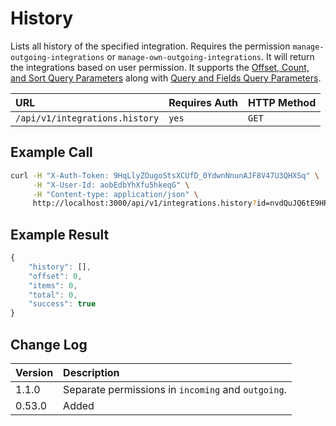 # History

Lists all history of the specified integration. Requires the permission `manage-outgoing-integrations` or `manage-own-outgoing-integrations`. It will return the integrations based on user permission. It supports the [Offset, Count, and Sort Query Parameters](../../offset-and-count-and-sort-info.md) along with [Query and Fields Query Parameters](../../query-and-fields-info.md).

| URL | Requires Auth | HTTP Method |
| :--- | :--- | :--- |
| `/api/v1/integrations.history` | `yes` | `GET` |

## Example Call

```bash
curl -H "X-Auth-Token: 9HqLlyZOugoStsXCUfD_0YdwnNnunAJF8V47U3QHXSq" \
     -H "X-User-Id: aobEdbYhXfu5hkeqG" \
     -H "Content-type: application/json" \
     http://localhost:3000/api/v1/integrations.history?id=nvdQuJQ6tE9HRFBzd
```

## Example Result

```javascript
{
    "history": [],
    "offset": 0,
    "items": 0,
    "total": 0,
    "success": true
}
```

## Change Log

| Version | Description |
| :--- | :--- |
| 1.1.0 | Separate permissions in `incoming` and `outgoing`. |
| 0.53.0 | Added |

